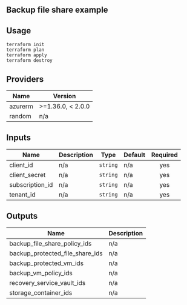 ## Backup file share example

## Usage
```
terraform init
terraform plan
terraform apply
terraform destroy
```
<!-- BEGINNING OF PRE-COMMIT-TERRAFORM DOCS HOOK -->
## Providers

| Name | Version |
|------|---------|
| azurerm | >=1.36.0, < 2.0.0 |
| random | n/a |

## Inputs

| Name | Description | Type | Default | Required |
|------|-------------|------|---------|:-----:|
| client\_id | n/a | `string` | n/a | yes |
| client\_secret | n/a | `string` | n/a | yes |
| subscription\_id | n/a | `string` | n/a | yes |
| tenant\_id | n/a | `string` | n/a | yes |

## Outputs

| Name | Description |
|------|-------------|
| backup\_file\_share\_policy\_ids | n/a |
| backup\_protected\_file\_share\_ids | n/a |
| backup\_protected\_vm\_ids | n/a |
| backup\_vm\_policy\_ids | n/a |
| recovery\_service\_vault\_ids | n/a |
| storage\_container\_ids | n/a |

<!-- END OF PRE-COMMIT-TERRAFORM DOCS HOOK -->
